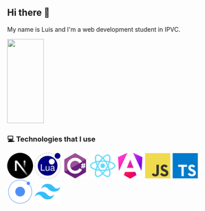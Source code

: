 ## Hi there 👋
My name is Luis and I'm a web development student in IPVC.

<img width="41%" height="195px" src="https://github-readme-stats.vercel.app/api/top-langs/?username=luis-afonso136&layout=compact&hide_border=true&theme=transparent&bg_color=0d1117" />


### 💻 Technologies that I use
<div style="display: inline_block">
  <img align="center" alt="Luis-NextJS" height="60" src="https://raw.githubusercontent.com/devicons/devicon/master/icons/nextjs/nextjs-original.svg">
  <img align="center" alt="Luis-Lua" height="60" src="https://raw.githubusercontent.com/devicons/devicon/master/icons/lua/lua-original.svg">
  <img align="center" alt="Luis-C#" height="60" src="https://raw.githubusercontent.com/devicons/devicon/master/icons/csharp/csharp-original.svg">
  <img align="center" alt="Luis-react" height="60" src="https://raw.githubusercontent.com/devicons/devicon/master/icons/react/react-original.svg">
  <img align="center" alt="Luis-Angular" height="60" src="https://raw.githubusercontent.com/devicons/devicon/master/icons/angular/angular-original.svg">
  <img align="center" alt="Luis-JS" height="60" src="https://raw.githubusercontent.com/devicons/devicon/master/icons/javascript/javascript-original.svg">
  <img align="center" alt="Luis-TS" height="60" src="https://raw.githubusercontent.com/devicons/devicon/master/icons/typescript/typescript-original.svg">
  <img align="center" alt="Luis-Ionic" height="60" src="https://raw.githubusercontent.com/devicons/devicon/master/icons/ionic/ionic-original.svg">
  <img align="center" alt="Luis-Tailwind" height="60" src="https://raw.githubusercontent.com/devicons/devicon/master/icons/tailwindcss/tailwindcss-original.svg">
</div>
